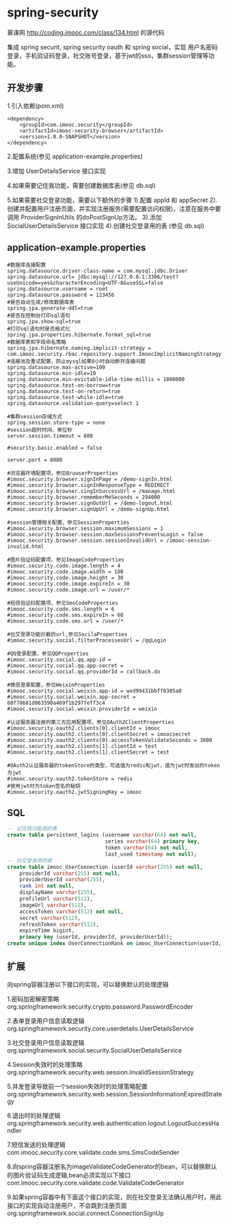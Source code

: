 # spring-security

慕课网 <http://coding.imooc.com/class/134.html> 的源代码

集成 spring securit, spring security oauth 和 spring social，实现 用户名密码登录，手机验证码登录，社交账号登录，基于jwt的sso，集群session管理等功能。

## 开发步骤

1.引入依赖(pom.xml)

```
<dependency>
	<groupId>com.imooc.security</groupId>
	<artifactId>imooc-security-browser</artifactId>
	<version>1.0.0-SNAPSHOT</version>
</dependency>
```

2.配置系统(参见 application-example.properties)

3.增加 UserDetailsService 接口实现

4.如果需要记住我功能，需要创建数据库表(参见 db.sql)

5.如果需要社交登录功能，需要以下额外的步骤
1).配置 appId 和 appSecret
2).创建并配置用户注册页面，并实现注册服务(需要配置访问权限)，注意在服务中要调用 ProviderSignInUtils 的doPostSignUp方法。
3).添加 SocialUserDetailsService 接口实现
4).创建社交登录用的表 (参见 db.sql)

## application-example.properties

```
#数据库连接配置
spring.datasource.driver-class-name = com.mysql.jdbc.Driver
spring.datasource.url= jdbc:mysql://127.0.0.1:3306/test?useUnicode=yes&characterEncoding=UTF-8&useSSL=false
spring.datasource.username = root
spring.datasource.password = 123456
#是否自动生成/修改数据库表
spring.jpa.generate-ddl=true
#是否在控制台打印sql语句
spring.jpa.show-sql=true
#打印sql语句时是否格式化
spring.jpa.properties.hibernate.format_sql=true
#数据库表和字段命名策略
spring.jpa.hibernate.naming.implicit-strategy = com.imooc.security.rbac.repository.support.ImoocImplicitNamingStrategy
#连接池及重试配置，防止mysql如果8小时自动断开连接问题
spring.datasource.max-active=100
spring.datasource.min-idle=10
spring.datasource.min-evictable-idle-time-millis = 1800000
spring.datasource.test-on-borrow=true
spring.datasource.test-on-return=true
spring.datasource.test-while-idle=true
spring.datasource.validation-query=select 1

#集群session存储方式
spring.session.store-type = none
#session超时时间，单位秒
server.session.timeout = 600

#security.basic.enabled = false

server.port = 8080

#浏览器环境配置项，参见BrowserProperties
#imooc.security.browser.signInPage = /demo-signIn.html
#imooc.security.browser.signInResponseType = REDIRECT
#imooc.security.browser.singInSuccessUrl = /manage.html
#imooc.security.browser.rememberMeSeconds = 294000
#imooc.security.browser.signOutUrl = /demo-logout.html
#imooc.security.browser.signUpUrl = /demo-signUp.html

#session管理相关配置，参见SessionProperties
#imooc.security.browser.session.maximumSessions = 1
#imooc.security.browser.session.maxSessionsPreventsLogin = false
#imooc.security.browser.session.sessionInvalidUrl = /imooc-session-invalid.html

#图片验证码配置项，参见ImageCodeProperties
#imooc.security.code.image.length = 4
#imooc.security.code.image.width = 100
#imooc.security.code.image.height = 30
#imooc.security.code.image.expireIn = 30
#imooc.security.code.image.url = /user/*

#短信验证码配置项，参见SmsCodeProperties
#imooc.security.code.sms.length = 6
#imooc.security.code.sms.expireIn = 60
#imooc.security.code.sms.url = /user/*

#社交登录功能拦截的url,参见SocilaProperties
#imooc.security.social.filterProcessesUrl = /qqLogin

#QQ登录配置，参见QQProperties
#imooc.security.social.qq.app-id = 
#imooc.security.social.qq.app-secret = 
#imooc.security.social.qq.providerId = callback.do

#微信登录配置，参见WeixinProperties
#imooc.security.social.weixin.app-id = wxd99431bbff8305a0
#imooc.security.social.weixin.app-secret = 60f78681d063590a469f1b297feff3c4
#imooc.security.social.weixin.providerId = weixin

#认证服务器注册的第三方应用配置项，参见OAuth2ClientProperties
#imooc.security.oauth2.clients[0].clientId = imooc
#imooc.security.oauth2.clients[0].clientSecret = imoocsecret
#imooc.security.oauth2.clients[0].accessTokenValidateSeconds = 3600
#imooc.security.oauth2.clients[1].clientId = test
#imooc.security.oauth2.clients[1].clientSecret = test

#OAuth2认证服务器的tokenStore的类型，可选值为redis和jwt，值为jwt时发出的token为jwt
#imooc.security.oauth2.tokenStore = redis
#使用jwt时为token签名的秘钥
#imooc.security.oauth2.jwtSigningKey = imooc

```

## SQL

```SQL
-- 记住我功能用的表
create table persistent_logins (username varchar(64) not null,
								series varchar(64) primary key,
								token varchar(64) not null,
								last_used timestamp not null);
-- 社交登录用的表
create table imooc_UserConnection (userId varchar(255) not null,
	providerId varchar(255) not null,
	providerUserId varchar(255),
	rank int not null,
	displayName varchar(255),
	profileUrl varchar(512),
	imageUrl varchar(512),
	accessToken varchar(512) not null,
	secret varchar(512),
	refreshToken varchar(512),
	expireTime bigint,
	primary key (userId, providerId, providerUserId));
create unique index UserConnectionRank on imooc_UserConnection(userId, providerId, rank);
```

## 扩展

向spring容器注册以下接口的实现，可以替换默认的处理逻辑

1.密码加密解密策略
org.springframework.security.crypto.password.PasswordEncoder

2.表单登录用户信息读取逻辑
org.springframework.security.core.userdetails.UserDetailsService

3.社交登录用户信息读取逻辑
org.springframework.social.security.SocialUserDetailsService

4.Session失效时的处理策略
org.springframework.security.web.session.InvalidSessionStrategy

5.并发登录导致前一个session失效时的处理策略配置
org.springframework.security.web.session.SessionInformationExpiredStrategy

6.退出时的处理逻辑
org.springframework.security.web.authentication.logout.LogoutSuccessHandler

7.短信发送的处理逻辑
com.imooc.security.core.validate.code.sms.SmsCodeSender

8.向spring容器注册名为imageValidateCodeGenerator的bean，可以替换默认的图片验证码生成逻辑,bean必须实现以下接口
com.imooc.security.core.validate.code.ValidateCodeGenerator

9.如果spring容器中有下面这个接口的实现，则在社交登录无法确认用户时，用此接口的实现自动注册用户，不会跳到注册页面
org.springframework.social.connect.ConnectionSignUp